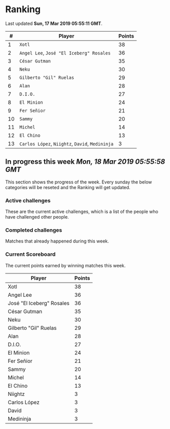 # Ranking

Last updated **Sun, 17 Mar 2019 05:55:11 GMT**.

|#|Player|Points|
|---|---|---|
|1|`Xotl`|38|
|2|`Angel Lee`, `José "El Iceberg" Rosales`|36|
|3|`César Gutman`|35|
|4|`Neku`|30|
|5|`Gilberto "Gil" Ruelas`|29|
|6|`Alan`|28|
|7|`D.I.O.`|27|
|8|`El Minion`|24|
|9|`Fer Señior`|21|
|10|`Sammy`|20|
|11|`Michel`|14|
|12|`El Chino`|13|
|13|`Carlos López`, `Niightz`, `David`, `Medininja`|3|

## In progress this week *Mon, 18 Mar 2019 05:55:58 GMT*
This section shows the progress of the week. Every sunday the below categories will be reseted and the Ranking will get updated.

### Active challenges
These are the current active challenges, which is a list of the people who have challenged other people.



### Completed challenges
Matches that already happened during this week.



### Current Scoreboard
The current points earned by winning matches this week.

|Player|Points|
|---|---|
|Xotl|38|
|Angel Lee|36|
|José "El Iceberg" Rosales|36|
|César Gutman|35|
|Neku|30|
|Gilberto "Gil" Ruelas|29|
|Alan|28|
|D.I.O.|27|
|El Minion|24|
|Fer Señior|21|
|Sammy|20|
|Michel|14|
|El Chino|13|
|Niightz|3|
|Carlos López|3|
|David|3|
|Medininja|3|